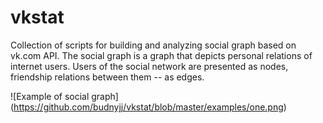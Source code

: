 # vkstat

Collection of scripts for building and analyzing social graph based on vk.com API.
The social graph is a graph that depicts personal relations of internet users.
Users of the social network are presented as nodes, friendship relations between them -- as edges.

![Example of social graph]
(https://github.com/budnyjj/vkstat/blob/master/examples/one.png)
